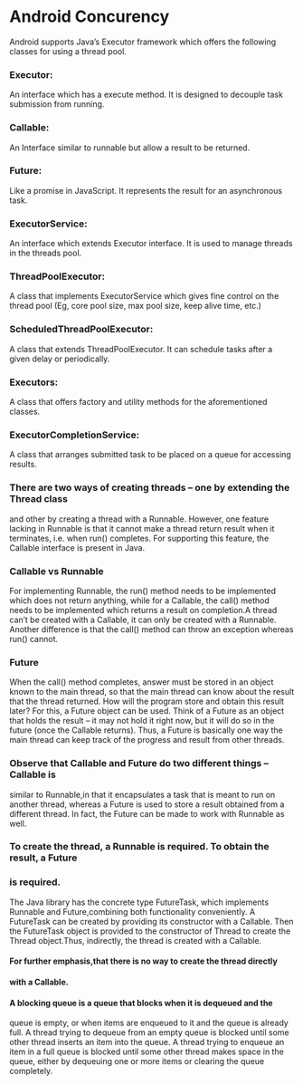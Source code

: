 # Android Concurency

Android supports Java’s Executor framework which offers the following
classes for using a thread pool.

 ### Executor:
 An interface which has a execute method. It is designed to decouple task
  submission from running.

 ### Callable:
 An Interface similar to runnable but allow a result to be returned.

### Future:
Like a promise in JavaScript. It represents the result for an asynchronous task.

### ExecutorService:
An interface which extends Executor interface. It is used to manage
threads in the threads pool.

### ThreadPoolExecutor:
A class that implements ExecutorService which gives fine control on the
thread pool (Eg, core pool size, max pool size, keep alive time, etc.)

### ScheduledThreadPoolExecutor:
A class that extends ThreadPoolExecutor. It can schedule tasks after a
given delay or periodically.

### Executors:
A class that offers factory and utility methods for the aforementioned classes.

### ExecutorCompletionService:
A class that arranges submitted task to be placed on a queue for accessing results.


### There are two ways of creating threads – one by extending the Thread class
and other by creating a thread with a Runnable. However, one feature lacking in
Runnable is that it cannot make a thread return result when it terminates,
i.e. when run() completes. For supporting this feature, the Callable interface
is present in Java.

### Callable vs Runnable
 For implementing Runnable, the run() method needs to be implemented which does
 not return anything, while for a Callable, the call() method needs to be implemented
  which returns a result on completion.A thread can’t be created with a Callable,
  it can only be created with a Runnable.
 Another difference is that the call() method can throw an exception whereas run() cannot.

 ### Future
 When the call() method completes, answer must be stored in an object known to the
 main thread, so that the main thread can know about the result that the thread
 returned. How will the program store and obtain this result later? For this,
 a Future object can be used. Think of a Future as an object that holds the result –
it may not hold it right now, but it will do so in the future (once the Callable returns).
Thus, a Future is basically one way the main thread can keep track of the progress and
result from other threads.

### Observe that Callable and Future do two different things – Callable is
similar to Runnable,in that it encapsulates a task that is meant to run on
another thread, whereas a Future is used to store a result obtained from
a different thread. In fact, the Future can be made to work with Runnable
as well.

### To create the thread, a Runnable is required. To obtain the result, a Future
### is required.

The Java library has the concrete type FutureTask, which implements Runnable
and Future,combining both functionality conveniently.
A FutureTask can be created by providing its constructor with a Callable.
Then the FutureTask object is provided to the constructor of Thread to create
the Thread object.Thus, indirectly, the thread is created with a Callable.
#### For further emphasis,that there is no way to create the thread directly
#### with a Callable.


 #### A blocking queue is a queue that blocks when it is dequeued and the
 queue is empty, or when items are enqueued  to it and the queue is already full.
 A thread trying to dequeue from an empty queue is blocked until some other thread
 inserts an item into the queue. A thread trying to enqueue an item in a full queue
 is blocked until some other thread makes space in the queue, either by dequeuing
 one or more items or clearing the queue completely.